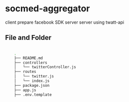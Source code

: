# socmed-aggregator

  client
      prepare facebook SDK
  server
      server using twatt-api




## File and Folder 
```bash

    .
    ├── README.md
    ├── controllers
    │   └── twitterController.js
    ├── routes
    │   └── twitter.js
    │   └── index.js
    ├── package.json
    ├── app.js
    ├── .env.template
    
